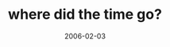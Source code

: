 ---
layout: base.njk
title : 'where did the time go?' 
view_title : 'where did the time go?' 
year : '2006' 
date : '2006-02-03' 
img_file : '/drawing/wheredidthetimego.png' 
html_file : 'wheredidthetimego' 
next_html : 'letsgohome.html' 
year_order : '38' 
permalink : "title/{{html_file}}.html"
---